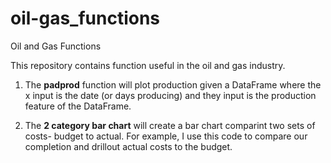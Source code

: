 # oil-gas_functions
Oil and Gas Functions


This repository contains function useful in the oil and gas industry.


1) The <b>padprod</b> function will plot production given a DataFrame where the x input is the date (or days producing) and they input is the production feature of the DataFrame. 

2) The <b>2 category bar chart</b> will create a bar chart comparint two sets of costs- budget to actual. For example, I use this code to compare our completion and drillout actual costs to the budget.

